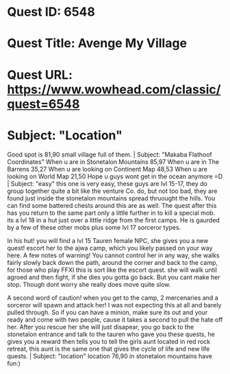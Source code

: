 # Quest ID: 6548
# Quest Title: Avenge My Village
# Quest URL: https://www.wowhead.com/classic/quest=6548
# Subject: "Location"
Good spot is 81,90 small village full of them. | Subject: "Makaba Flathoof Coordinates"
When u are in Stonetalon Mountains 85,97
When u are in The Barrens 35,27
When u are looking on Continent Map 48,53
When u are looking on World Map 21,50
Hope u guys wont get in the ocean anymore =D | Subject: "easy"
this one is very easy, these guys are lvl 15-17, they do group together quite a bit like the venture Co. do, but not too bad, they are found just inside the stonetalon mountains spread thruought the hills. You can find some battered chests around this are as well. The quest after this has you return to the same part only a little further in to kill a special mob. its a lvl 18 in a hut just over a little ridge from the first camps. He is gaurded by a few of these other mobs plus some lvl 17 sorceror types.

In his hut! you will find a lvl 15 Tauren female NPC, she gives you a new quest! escort her to the ajwa camp, which you likely passed on your way here. A few notes of warning! You cannot control her in any way, she walks fairly slowly back down the path, around the corner and back to the camp, for those who play FFXI this is sort like the escort quest. she will walk until agroed and then fight, if she dies you gotta go back. But you cant make her stop. Though dont worry she really does move quite slow.

A second word of caution! when you get to the camp, 2 mercenaries and a sorceror will spawn and attack her! I was not expecting this at all and barely pulled through. So if you can have a minion, make sure its out and your ready and come with two people, cause it takes a second to pull the hate off her. After you rescue her she will just disapear, you go back to the stonetalon entrance and talk to the tauren who gave you these quests, he gives you a reward then tells you to tell the girls aunt located in red rock retreat, this aunt is the same one that gives the cycle of life and new life quests. | Subject: "location"
location 76,90 in stonetalon mountains
have fun:)